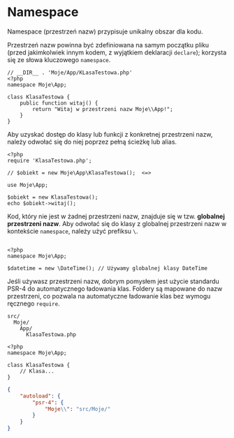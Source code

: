 # Namespace

Namespace (przestrzeń nazw) przypisuje unikalny obszar dla kodu.

Przestrzeń nazw powinna być zdefiniowana na samym początku pliku (przed jakimkolwiek innym kodem, z wyjątkiem deklaracji
`declare`); korzysta się ze słowa kluczowego `namespace`.

```injectablephp
// __DIR__ . 'Moje/App/KLasaTestowa.php'
<?php
namespace Moje\App;

class KlasaTestowa {
    public function witaj() {
        return "Witaj w przestrzeni nazw Moje\\App!";
    }
}
```

Aby uzyskać dostęp do klasy lub funkcji z konkretnej przestrzeni nazw, należy odwołać się do niej poprzez pełną ścieżkę
lub alias.

```injectablephp
<?php
require 'KlasaTestowa.php';

// $obiekt = new Moje\App\KlasaTestowa();  <=>

use Moje\App;

$obiekt = new KlasaTestowa();
echo $obiekt->witaj();
```

Kod, który nie jest w żadnej przestrzeni nazw, znajduje się w tzw. **globalnej przestrzeni nazw**. Aby odwołać się do
klasy z globalnej przestrzeni nazw w kontekście `namespace`, należy użyć prefiksu `\`.

```injectablephp

<?php
namespace Moje\App;

$datetime = new \DateTime(); // Używamy globalnej klasy DateTime
```

Jeśli używasz przestrzeni nazw, dobrym pomysłem jest użycie standardu PSR-4 do automatycznego ładowania klas.
Foldery są mapowane do nazw przestrzeni, co pozwala na automatyczne ładowanie klas bez wymogu ręcznego `require`.

```text
src/
  Moje/
    App/
      KlasaTestowa.php
```

```injectablephp
<?php
namespace Moje\App;

class KlasaTestowa {
    // Klasa...
}
```

```json
{
    "autoload": {
        "psr-4": {
            "Moje\\": "src/Moje/"
        }
    }
}
```


